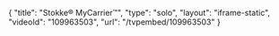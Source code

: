 {
    "title": "Stokke&reg; MyCarrier&trade;",
    "type": "solo",
    "layout": "iframe-static",
    "videoId": "109963503",
    "url": "\/tvpembed\/109963503"
}